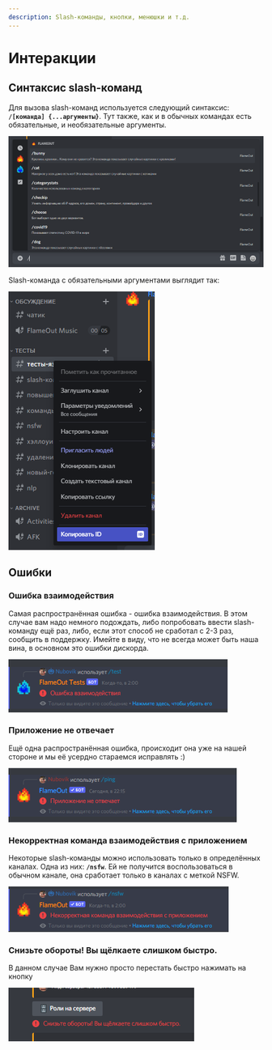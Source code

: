 ```yaml
---
description: Slash-команды, кнопки, менюшки и т.д.
---
```


# Интеракции

## Синтаксис slash-команд

Для вызова slash-команд используется следующий синтаксис: **`/[команда] {...аргументы}`**. Тут также, как и в обычных командах есть обязательные, и необязательные аргументы.

![](<../.gitbook/assets/image (202) (1).png>)

Slash-команда с обязательными аргументами выглядит так:

![](<../.gitbook/assets/image (206).png>)

## Ошибки

### Ошибка взаимодействия

Самая распространённая ошибка - ошибка взаимодействия. В этом случае вам надо немного подождать, либо попробовать ввести slash-команду ещё раз, либо, если этот способ не сработал с 2-3 раз, сообщить в поддержку. Имейте в виду, что не всегда может быть наша вина, в основном это ошибки дискорда.

![](<../.gitbook/assets/image (119) (1).png>)

### Приложение не отвечает

Ещё одна распространённая ошибка, происходит она уже на нашей стороне и мы её усердно стараемся исправлять :)

![](<../.gitbook/assets/image (204) (1) (1).png>)

### Некорректная команда взаимодействия с приложением

Некоторые slash-команды можно использовать только в определённых каналах. Одна из них: **`/nsfw`**. Ей не получится воспользоваться в обычном канале, она сработает только в каналах с меткой NSFW.

![](<../.gitbook/assets/image (202) (1) (1) (1) (1).png>)

### Снизьте обороты! Вы щёлкаете слишком быстро.

В данном случае Вам нужно просто перестать быстро нажимать на кнопку

![](<../.gitbook/assets/image (202) (1) (1).png>)
